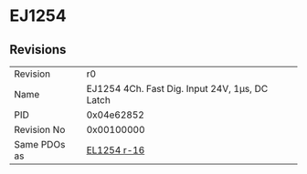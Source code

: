 # EJ1254

## Revisions
<table>
<tr>
<td>Revision</td>
<td>r0</td>
</tr>
<tr>
<td>Name</td>
<td>EJ1254 4Ch. Fast Dig. Input 24V, 1µs, DC Latch</td>
</tr>
<tr>
<td>PID</td>
<td>0x04e62852</td>
</tr>
<tr>
<td>Revision No</td>
<td>0x00100000</td>
</tr>
<tr>
<td>Same PDOs as</td>
<td><a href="EL1254.md">EL1254 r-16</a></td>
</tr>
</table>

